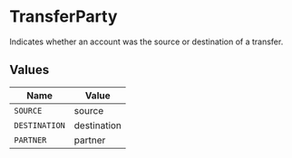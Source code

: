# TransferParty

Indicates whether an account was the source or destination of a transfer.


## Values

| Name          | Value         |
| ------------- | ------------- |
| `SOURCE`      | source        |
| `DESTINATION` | destination   |
| `PARTNER`     | partner       |